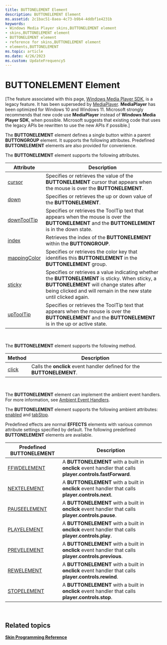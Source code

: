 ```yaml
---
title: BUTTONELEMENT Element
description: BUTTONELEMENT Element
ms.assetid: 2c1bac51-8aea-4c73-b9b4-4ddbf1e4231b
keywords:
- Windows Media Player skins,BUTTONELEMENT element
- skins,BUTTONELEMENT element
- BUTTONELEMENT element
- reference for skins,BUTTONELEMENT element
- elements,BUTTONELEMENT
ms.topic: article
ms.date: 4/26/2023
ms.custom: UpdateFrequency5
---
```


# BUTTONELEMENT Element

\[The feature associated with this page, [Windows Media Player SDK](/windows/win32/wmp/windows-media-player-sdk), is a legacy feature. It has been superseded by [MediaPlayer](/uwp/api/Windows.Media.Playback.MediaPlayer). **MediaPlayer** has been optimized for Windows 10 and Windows 11. Microsoft strongly recommends that new code use **MediaPlayer** instead of **Windows Media Player SDK**, when possible. Microsoft suggests that existing code that uses the legacy APIs be rewritten to use the new APIs if possible.\]

The **BUTTONELEMENT** element defines a single button within a parent **BUTTONGROUP** element. It supports the following attributes. Predefined **BUTTONELEMENT** elements are also provided for convenience.

The **BUTTONELEMENT** element supports the following attributes.



| Attribute                                      | Description                                                                                                                                                                                                      |
|------------------------------------------------|------------------------------------------------------------------------------------------------------------------------------------------------------------------------------------------------------------------|
| [cursor](buttonelement-cursor.md)             | Specifies or retrieves the value of the **BUTTONELEMENT** cursor that appears when the mouse is over the **BUTTONELEMENT**.                                                                                      |
| [down](buttonelement-down.md)                 | Specifies or retrieves the up or down value of the **BUTTONELEMENT**.                                                                                                                                            |
| [downToolTip](buttonelement-downtooltip.md)   | Specifies or retrieves the ToolTip text that appears when the mouse is over the **BUTTONELEMENT** and the **BUTTONELEMENT** is in the down state.                                                                |
| [index](buttonelement-index.md)               | Retrieves the index of the **BUTTONELEMENT** within the **BUTTONGROUP**.                                                                                                                                         |
| [mappingColor](buttonelement-mappingcolor.md) | Specifies or retrieves the color key that identifies this **BUTTONELEMENT** in the **BUTTONELEMENT** group.                                                                                                      |
| [sticky](buttonelement-sticky.md)             | Specifies or retrieves a value indicating whether the **BUTTONELEMENT** is sticky. When sticky, a **BUTTONELEMENT** will change states after being clicked and will remain in the new state until clicked again. |
| [upToolTip](buttonelement-uptooltip.md)       | Specifies or retrieves the ToolTip text that appears when the mouse is over the **BUTTONELEMENT** and the **BUTTONELEMENT** is in the up or active state.                                                        |



 

The **BUTTONELEMENT** element supports the following method.



| Method                           | Description                                                            |
|----------------------------------|------------------------------------------------------------------------|
| [click](buttonelement-click.md) | Calls the **onclick** event handler defined for the **BUTTONELEMENT**. |



 

The **BUTTONELEMENT** element can implement the ambient event handlers. For more information, see [Ambient Event Handlers](ambient-event-handlers.md).

The **BUTTONELEMENT** element supports the following ambient attributes: [enabled](ambientattributes-enabled.md) and [tabStop](ambientattributes-tabstop.md).

Predefined effects are normal **EFFECTS** elements with various common attribute settings specified by default. The following predefined **BUTTONELEMENT** elements are available.



| Predefined BUTTONELEMENT         | Description                                                                                               |
|----------------------------------|-----------------------------------------------------------------------------------------------------------|
| [FFWDELEMENT](ffwdelement.md)   | A **BUTTONELEMENT** with a built in **onclick** event handler that calls **player.controls.fastForward**. |
| [NEXTELEMENT](nextelement.md)   | A **BUTTONELEMENT** with a built in **onclick** event handler that calls **player.controls.next**.        |
| [PAUSEELEMENT](pauseelement.md) | A **BUTTONELEMENT** with a built in **onclick** event handler that calls **player.controls.pause**.       |
| [PLAYELEMENT](playerelement.md) | A **BUTTONELEMENT** with a built in **onclick** event handler that calls **player.controls.play**.        |
| [PREVELEMENT](prevelement.md)   | A **BUTTONELEMENT** with a built in **onclick** event handler that calls **player.controls.previous**.    |
| [REWELEMENT](rewelement.md)     | A **BUTTONELEMENT** with a built in **onclick** event handler that calls **player.controls.rewind**.      |
| [STOPELEMENT](stopelement.md)   | A **BUTTONELEMENT** with a built in **onclick** event handler that calls **player.controls.stop**.        |



 

## Related topics

<dl> <dt>

[**Skin Programming Reference**](skin-programming-reference.md)
</dt> </dl>

 

 





